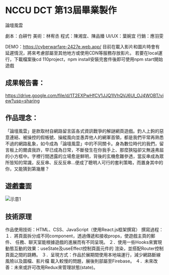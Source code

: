 # NCCU DCT 第13屆畢業製作

論壇風雲

劇本：白耕竹
美術：林宥丞
程式：陳湘宜、陳品臻
UI/UX：葉婉宜
行銷：應羽雯

DEMO：https://cyberwarfare-2427e.web.app/
目前在載入影片和圖片時會有延遲情況，將來考慮部屬至其他地方或使用CDN等服務存放影片。
若要在local運行，下載檔案後cd 110project，npm install安裝完套件後即可使用npm start開始遊戲

## 成果報告書：
https://drive.google.com/file/d/1T2EXPwHfCV1JJQ1lVhQVJ6Ul_OJ4WOBT/view?usp=sharing



## 作品理念：
「論壇風雲」是款取材自網路留言區各式資訊戰爭的解謎網頁遊戲。釣人上鉤的惡意連結、被操控的假帳號、操縱風向並愚弄他人的網軍首領，都是我們平常再熟悉不過的網路亂象，如今成為「論壇風雲」中的不同關卡。身為數位時代的我們，留言板上的爾虞我詐，早已成為日常，不斷發生在你我手上、那麼狹隘卻又無遠弗屆的小方框中。字裡行間透露的立場愈是鮮明，背後的玄機愈難參透，當反串成為眾所皆知的常識，反反串、反反反串…便成了聰明人可行的套利策略，而置身其中的你，又能猜到第幾層？

## 遊戲畫面
![示意1](https://user-images.githubusercontent.com/41126704/172052266-7e66fa1e-3025-4c2d-8d1b-a9931f6ed6c9.png)


## 技術原理
作品使用技術：HTML、CSS、JavaScript（使用React.js框架撰寫）
撰寫過程：
１．將頁面拆分成不同component，透過傳遞和接收props，使遊戲主頁的郵件、
任務、聊天室能根據遊戲的進展而有不同呈現。
２．使用一些Hooks來實現動態互動的效果：useState及useEffect控制頁面元件的
渲染，並搭配Router控制頁面之間的跳轉。
３．呈現方式：作品於展期間使用本地端運行，減少網路斷線風險以及圖檔、影片檔
載入較慢的問題，展後則部屬至Firebase。
４．未來改善：未來或許可改用Redux來管理狀態(state)。





